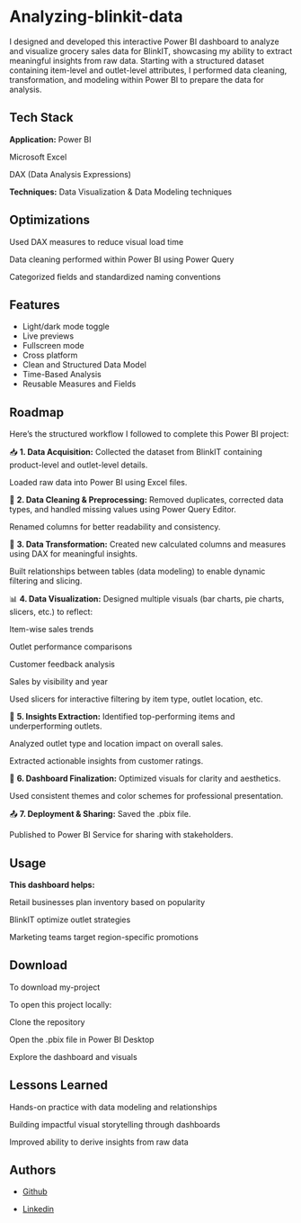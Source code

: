 # Analyzing-blinkit-data

I designed and developed this interactive Power BI dashboard to analyze and visualize grocery sales data for BlinkIT, showcasing my ability to extract meaningful insights from raw data. Starting with a structured dataset containing item-level and outlet-level attributes, I performed data cleaning, transformation, and modeling within Power BI to prepare the data for analysis.

## Tech Stack

**Application:** Power BI

Microsoft Excel

DAX (Data Analysis Expressions)

**Techniques:** Data Visualization & Data Modeling techniques




## Optimizations

Used DAX measures to reduce visual load time

Data cleaning performed within Power BI using Power Query

Categorized fields and standardized naming conventions


## Features

- Light/dark mode toggle
- Live previews
- Fullscreen mode
- Cross platform
- Clean and Structured Data Model
- Time-Based Analysis
- Reusable Measures and Fields


## Roadmap

Here’s the structured workflow I followed to complete this Power BI project:

📥 **1. Data Acquisition:**
Collected the dataset from BlinkIT containing product-level and outlet-level details.

Loaded raw data into Power BI using Excel files.

🧹 **2. Data Cleaning & Preprocessing:**
Removed duplicates, corrected data types, and handled missing values using Power Query Editor.

Renamed columns for better readability and consistency.

🔁 **3. Data Transformation:**
Created new calculated columns and measures using DAX for meaningful insights.

Built relationships between tables (data modeling) to enable dynamic filtering and slicing.

📊 **4. Data Visualization:**
Designed multiple visuals (bar charts, pie charts, slicers, etc.) to reflect:

Item-wise sales trends

Outlet performance comparisons

Customer feedback analysis

Sales by visibility and year

Used slicers for interactive filtering by item type, outlet location, etc.

🎯 **5. Insights Extraction:**
Identified top-performing items and underperforming outlets.

Analyzed outlet type and location impact on overall sales.

Extracted actionable insights from customer ratings.

📌 **6. Dashboard Finalization:**
Optimized visuals for clarity and aesthetics.

Used consistent themes and color schemes for professional presentation.

📤 **7. Deployment & Sharing:**
Saved the .pbix file.

Published to Power BI Service for sharing with stakeholders.

## Usage

**This dashboard helps:**

Retail businesses plan inventory based on popularity

BlinkIT optimize outlet strategies

Marketing teams target region-specific promotions


## Download

To download my-project 

To open this project locally:

Clone the repository

Open the .pbix file in Power BI Desktop

Explore the dashboard and visuals
    
## Lessons Learned

Hands-on practice with data modeling and relationships

Building impactful visual storytelling through dashboards

Improved ability to derive insights from raw data


## Authors

- [Github](https://www.github.com/rimshaaofficial)

- [Linkedin](https://www.linkedin.com/in/rimshaofficial/)

